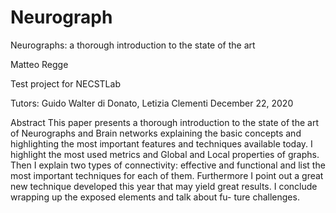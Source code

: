 # Neurograph

Neurographs: a thorough introduction to the
state of the art

Matteo Regge

Test project for NECSTLab

Tutors: Guido Walter di Donato, Letizia Clementi
December 22, 2020

Abstract
This paper presents a thorough introduction to the state of the art
of Neurographs and Brain networks explaining the basic concepts and
highlighting the most important features and techniques available today.
I highlight the most used metrics and Global and Local properties of
graphs. Then I explain two types of connectivity: effective and functional
and list the most important techniques for each of them. Furthermore I
point out a great new technique developed this year that may yield great
results. I conclude wrapping up the exposed elements and talk about fu-
ture challenges.
